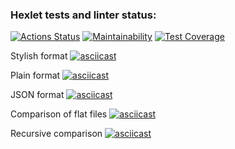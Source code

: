 ### Hexlet tests and linter status:

[![Actions Status](https://github.com/kate-savinkova/frontend-project-46/workflows/hexlet-check/badge.svg)](https://github.com/kate-savinkova/frontend-project-46/actions)
[![Maintainability](https://api.codeclimate.com/v1/badges/266253386d1a93c2cb92/maintainability)](https://codeclimate.com/github/kate-savinkova/frontend-project-46/maintainability)
[![Test Coverage](https://api.codeclimate.com/v1/badges/266253386d1a93c2cb92/test_coverage)](https://codeclimate.com/github/kate-savinkova/frontend-project-46/test_coverage)

Stylish format
[![asciicast](https://asciinema.org/a/M2hdOvk2pwfpeknrlKk03MHhM.svg)](https://asciinema.org/a/M2hdOvk2pwfpeknrlKk03MHhM)

Plain format
[![asciicast](https://asciinema.org/a/pWCPWhKwFV085ncvZpkfdY4tF.svg)](https://asciinema.org/a/pWCPWhKwFV085ncvZpkfdY4tF)

JSON format
[![asciicast](https://asciinema.org/a/IwQvAVBi0fkAVuKLJGCl2Q9VY.svg)](https://asciinema.org/a/IwQvAVBi0fkAVuKLJGCl2Q9VY)

Comparison of flat files
[![asciicast](https://asciinema.org/a/ZIMELoVH7nTDPTOjoFU4pz2we.svg)](https://asciinema.org/a/ZIMELoVH7nTDPTOjoFU4pz2we)

Recursive comparison
[![asciicast](https://asciinema.org/a/OuqdLZhZCGiQagqJ1EVuV8p1M.svg)](https://asciinema.org/a/OuqdLZhZCGiQagqJ1EVuV8p1M)